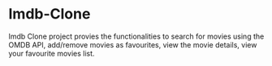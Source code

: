 # Imdb-Clone
Imdb Clone project provies the functionalities to search for movies using the OMDB API, add/remove movies as favourites, view the movie details, view your favourite movies list.

